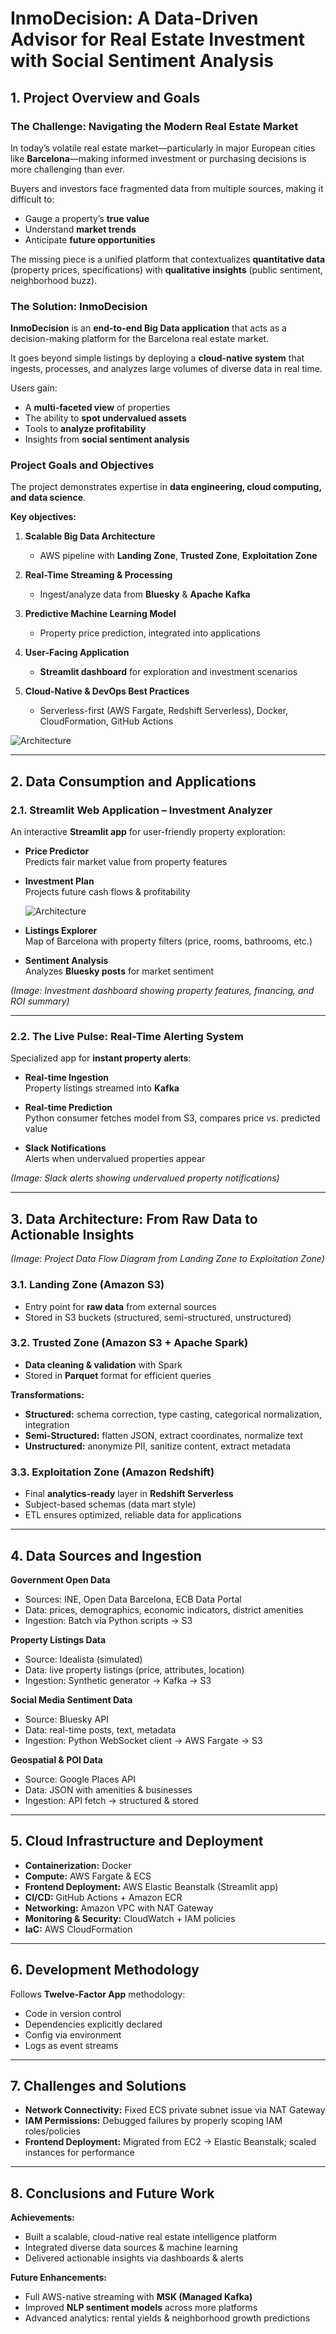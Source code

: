 # InmoDecision: A Data-Driven Advisor for Real Estate Investment with Social Sentiment Analysis

## 1. Project Overview and Goals

### The Challenge: Navigating the Modern Real Estate Market
In today’s volatile real estate market—particularly in major European cities like **Barcelona**—making informed investment or purchasing decisions is more challenging than ever.  

Buyers and investors face fragmented data from multiple sources, making it difficult to:
- Gauge a property’s **true value**
- Understand **market trends**
- Anticipate **future opportunities**

The missing piece is a unified platform that contextualizes **quantitative data** (property prices, specifications) with **qualitative insights** (public sentiment, neighborhood buzz).

### The Solution: InmoDecision
**InmoDecision** is an **end-to-end Big Data application** that acts as a decision-making platform for the Barcelona real estate market.  

It goes beyond simple listings by deploying a **cloud-native system** that ingests, processes, and analyzes large volumes of diverse data in real time.

Users gain:
- A **multi-faceted view** of properties  
- The ability to **spot undervalued assets**  
- Tools to **analyze profitability**  
- Insights from **social sentiment analysis**  

### Project Goals and Objectives
The project demonstrates expertise in **data engineering, cloud computing, and data science**.

**Key objectives:**
1. **Scalable Big Data Architecture**  
   - AWS pipeline with **Landing Zone**, **Trusted Zone**, **Exploitation Zone**

2. **Real-Time Streaming & Processing**  
   - Ingest/analyze data from **Bluesky** & **Apache Kafka**

3. **Predictive Machine Learning Model**  
   - Property price prediction, integrated into applications

4. **User-Facing Application**  
   - **Streamlit dashboard** for exploration and investment scenarios

5. **Cloud-Native & DevOps Best Practices**  
   - Serverless-first (AWS Fargate, Redshift Serverless), Docker, CloudFormation, GitHub Actions

![Architecture](https://github.com/jaguara01/CC_RealEstateInvestment/blob/main/img/BDM%20Arquitecture.jpg)


---

## 2. Data Consumption and Applications

### 2.1. Streamlit Web Application – Investment Analyzer
An interactive **Streamlit app** for user-friendly property exploration:

- **Price Predictor**  
  Predicts fair market value from property features  

- **Investment Plan**  
  Projects future cash flows & profitability

  ![Architecture](https://github.com/jaguara01/CC_RealEstateInvestment/blob/main/img/Dash.png)

- **Listings Explorer**  
  Map of Barcelona with property filters (price, rooms, bathrooms, etc.)  

- **Sentiment Analysis**  
  Analyzes **Bluesky posts** for market sentiment  

*(Image: Investment dashboard showing property features, financing, and ROI summary)*

---

### 2.2. The Live Pulse: Real-Time Alerting System
Specialized app for **instant property alerts**:

- **Real-time Ingestion**  
  Property listings streamed into **Kafka**  

- **Real-time Prediction**  
  Python consumer fetches model from S3, compares price vs. predicted value  

- **Slack Notifications**  
  Alerts when undervalued properties appear  

*(Image: Slack alerts showing undervalued property notifications)*

---

## 3. Data Architecture: From Raw Data to Actionable Insights

*(Image: Project Data Flow Diagram from Landing Zone to Exploitation Zone)*

### 3.1. Landing Zone (Amazon S3)
- Entry point for **raw data** from external sources  
- Stored in S3 buckets (structured, semi-structured, unstructured)  

### 3.2. Trusted Zone (Amazon S3 + Apache Spark)
- **Data cleaning & validation** with Spark  
- Stored in **Parquet** format for efficient queries  

**Transformations:**
- **Structured:** schema correction, type casting, categorical normalization, integration  
- **Semi-Structured:** flatten JSON, extract coordinates, normalize text  
- **Unstructured:** anonymize PII, sanitize content, extract metadata  

### 3.3. Exploitation Zone (Amazon Redshift)
- Final **analytics-ready** layer in **Redshift Serverless**  
- Subject-based schemas (data mart style)  
- ETL ensures optimized, reliable data for applications  

---

## 4. Data Sources and Ingestion

**Government Open Data**  
- Sources: INE, Open Data Barcelona, ECB Data Portal  
- Data: prices, demographics, economic indicators, district amenities  
- Ingestion: Batch via Python scripts → S3  

**Property Listings Data**  
- Source: Idealista (simulated)  
- Data: live property listings (price, attributes, location)  
- Ingestion: Synthetic generator → Kafka → S3  

**Social Media Sentiment Data**  
- Source: Bluesky API  
- Data: real-time posts, text, metadata  
- Ingestion: Python WebSocket client → AWS Fargate → S3  

**Geospatial & POI Data**  
- Source: Google Places API  
- Data: JSON with amenities & businesses  
- Ingestion: API fetch → structured & stored  

---

## 5. Cloud Infrastructure and Deployment

- **Containerization:** Docker  
- **Compute:** AWS Fargate & ECS  
- **Frontend Deployment:** AWS Elastic Beanstalk (Streamlit app)  
- **CI/CD:** GitHub Actions + Amazon ECR  
- **Networking:** Amazon VPC with NAT Gateway  
- **Monitoring & Security:** CloudWatch + IAM policies  
- **IaC:** AWS CloudFormation  

---

## 6. Development Methodology
Follows **Twelve-Factor App** methodology:  
- Code in version control  
- Dependencies explicitly declared  
- Config via environment  
- Logs as event streams  

---

## 7. Challenges and Solutions

- **Network Connectivity:** Fixed ECS private subnet issue via NAT Gateway  
- **IAM Permissions:** Debugged failures by properly scoping IAM roles/policies  
- **Frontend Deployment:** Migrated from EC2 → Elastic Beanstalk; scaled instances for performance  

---

## 8. Conclusions and Future Work

**Achievements:**  
- Built a scalable, cloud-native real estate intelligence platform  
- Integrated diverse data sources & machine learning  
- Delivered actionable insights via dashboards & alerts  

**Future Enhancements:**  
- Full AWS-native streaming with **MSK (Managed Kafka)**  
- Improved **NLP sentiment models** across more platforms  
- Advanced analytics: rental yields & neighborhood growth predictions  
